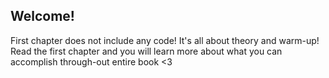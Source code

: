 ## Welcome!

First chapter does not include any code!
It's all about theory and warm-up! Read the first chapter and you will learn more about what you can accomplish through-out entire book <3
